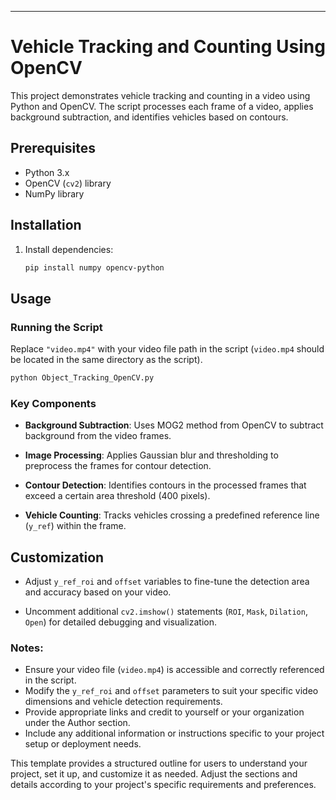 ---

# Vehicle Tracking and Counting Using OpenCV

This project demonstrates vehicle tracking and counting in a video using Python and OpenCV. The script processes each frame of a video, applies background subtraction, and identifies vehicles based on contours.

## Prerequisites

- Python 3.x
- OpenCV (`cv2`) library
- NumPy library

## Installation

1. Install dependencies:
   ```bash
   pip install numpy opencv-python
   ```

## Usage

### Running the Script

Replace `"video.mp4"` with your video file path in the script (`video.mp4` should be located in the same directory as the script).

```python
python Object_Tracking_OpenCV.py
```

### Key Components

- **Background Subtraction**: Uses MOG2 method from OpenCV to subtract background from the video frames.

- **Image Processing**: Applies Gaussian blur and thresholding to preprocess the frames for contour detection.

- **Contour Detection**: Identifies contours in the processed frames that exceed a certain area threshold (400 pixels).

- **Vehicle Counting**: Tracks vehicles crossing a predefined reference line (`y_ref`) within the frame.

## Customization

- Adjust `y_ref_roi` and `offset` variables to fine-tune the detection area and accuracy based on your video.

- Uncomment additional `cv2.imshow()` statements (`ROI`, `Mask`, `Dilation`, `Open`) for detailed debugging and visualization.


### Notes:

- Ensure your video file (`video.mp4`) is accessible and correctly referenced in the script.
- Modify the `y_ref_roi` and `offset` parameters to suit your specific video dimensions and vehicle detection requirements.
- Provide appropriate links and credit to yourself or your organization under the Author section.
- Include any additional information or instructions specific to your project setup or deployment needs.

This template provides a structured outline for users to understand your project, set it up, and customize it as needed. Adjust the sections and details according to your project's specific requirements and preferences.
